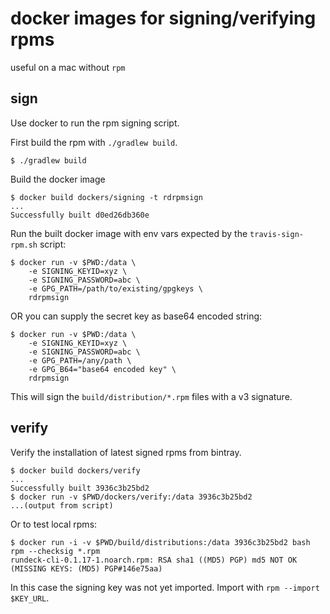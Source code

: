 # docker images for signing/verifying rpms

useful on a mac without `rpm`

## sign

Use docker to run the rpm signing script.  

First build the rpm with `./gradlew build`.
	
	$ ./gradlew build

Build the docker image

	$ docker build dockers/signing -t rdrpmsign
	...
	Successfully built d0ed26db360e

Run the built docker image with env vars expected by the `travis-sign-rpm.sh` script:

	$ docker run -v $PWD:/data \
		-e SIGNING_KEYID=xyz \
		-e SIGNING_PASSWORD=abc \
		-e GPG_PATH=/path/to/existing/gpgkeys \
		rdrpmsign 
OR you can supply the secret key as base64 encoded string:

	$ docker run -v $PWD:/data \
		-e SIGNING_KEYID=xyz \
		-e SIGNING_PASSWORD=abc \
		-e GPG_PATH=/any/path \
		-e GPG_B64="base64 encoded key" \
		rdrpmsign 

This will sign the `build/distribution/*.rpm` files with a v3 signature.

## verify

Verify the installation of latest signed rpms from bintray. 

	$ docker build dockers/verify
	...
	Successfully built 3936c3b25bd2
	$ docker run -v $PWD/dockers/verify:/data 3936c3b25bd2
	...(output from script)

Or to test local rpms:

	$ docker run -i -v $PWD/build/distributions:/data 3936c3b25bd2 bash
	rpm --checksig *.rpm
	rundeck-cli-0.1.17-1.noarch.rpm: RSA sha1 ((MD5) PGP) md5 NOT OK (MISSING KEYS: (MD5) PGP#146e75aa)

In this case the signing key was not yet imported. Import with `rpm --import $KEY_URL`.
